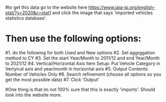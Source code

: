 #to get this data go to the website here https://www.jaia-jp.org/english-stat/?y=2020&c=stat1 and click the image that says 'imported vehicles statistics database'.
# Then use the following options:
#1. do the following for both Used and New options
#2. Set aggrggation method to CY
#3. Set the start Year/Month to 2011/12 and end Year/Month to 2021/12
#4. Vertical/Horizontal Axis Item Setup: Put Vehicle Category in Vertyical axis and year/month in horizontal axis
#5. Output Contents: Number of Vehicles Only
#6. Search refinement (choose all options so you get the most possible data)
#7. Click 'Output'

#One thing is that im not 100% sure that this is exactly 'imports'. Should look into the website more.